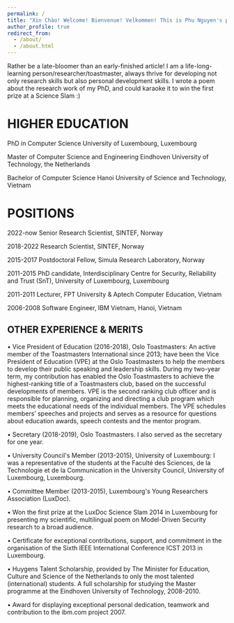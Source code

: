 ```yaml
---
permalink: /
title: "Xin Chào! Welcome! Bienvenue! Velkommen! This is Phu Nguyen's personal page. "
author_profile: true
redirect_from: 
  - /about/
  - /about.html
---
```


Rather be a late-bloomer than an early-finished article! I am a life-long-learning person/researcher/toastmaster, always thrive for developing not only research skills but also personal development skills. I wrote a poem about the research work of my PhD, and could karaoke it to win the first prize at a Science Slam :) 

HIGHER EDUCATION
======
PhD in Computer Science	University of Luxembourg, Luxembourg

Master of Computer Science and Engineering	Eindhoven University of Technology, the Netherlands

Bachelor of Computer Science	Hanoi University of Science and Technology, Vietnam

POSITIONS 
======
2022-now	Senior Research Scientist, SINTEF, Norway

2018-2022	Research Scientist, SINTEF, Norway

2015-2017	Postdoctoral Fellow, Simula Research Laboratory, Norway

2011-2015	PhD candidate, Interdisciplinary Centre for Security, Reliability and Trust (SnT), University of Luxembourg, Luxembourg

2011-2011	Lecturer, FPT University & Aptech Computer Education, Vietnam

2006-2008	Software Engineer, IBM Vietnam, Hanoi, Vietnam

OTHER EXPERIENCE & MERITS
------
•	Vice President of Education (2016-2018), Oslo Toastmasters: An active member of the Toastmasters International since 2013; have been the Vice President of Education (VPE) at the Oslo Toastmasters to help the members to develop their public speaking and leadership skills. During my two-year term, my contribution has enabled the Oslo Toastmasters to achieve the highest-ranking title of a Toastmasters club, based on the successful developments of members. VPE is the second ranking club officer and is responsible for planning, organizing and directing a club program which meets the educational needs of the individual members. The VPE schedules members’ speeches and projects and serves as a resource for questions about education awards, speech contests and the mentor program.

•	Secretary (2018-2019), Oslo Toastmasters. I also served as the secretary for one year. 

•	University Council's Member (2013-2015), University of Luxembourg: I was a representative of the students at the Faculté des Sciences, de la Technologie et de la Communication in the University Council, University of Luxembourg, Luxembourg. 

•	Committee Member (2013-2015), Luxembourg's Young Researchers Association (LuxDoc). 

•	Won the first prize at the LuxDoc Science Slam 2014 in Luxembourg for presenting my scientific, multilingual poem on Model-Driven Security research to a broad audience. 

•	Certificate for exceptional contributions, support, and commitment in the organisation of the Sixth IEEE International Conference ICST 2013 in Luxembourg.

•	Huygens Talent Scholarship, provided by The Minister for Education, Culture and Science of the Netherlands to only the most talented (international) students. A full scholarship for studying the Master programme at the Eindhoven University of Technology, 2008-2010.

•	Award for displaying exceptional personal dedication, teamwork and contribution to the ibm.com project 2007.
